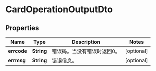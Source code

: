 
# CardOperationOutputDto

## Properties
Name | Type | Description | Notes
------------ | ------------- | ------------- | -------------
**errcode** | **String** | 错误码。当没有错误时返回0。 |  [optional]
**errmsg** | **String** | 错误信息。 |  [optional]



